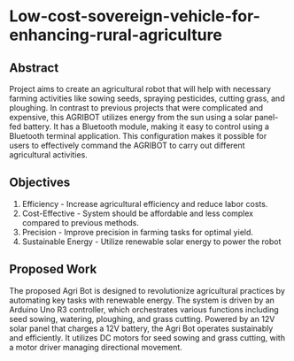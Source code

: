 # Low-cost-sovereign-vehicle-for-enhancing-rural-agriculture
 ## Abstract 
Project aims to create an agricultural robot that will help with necessary farming activities like sowing seeds, spraying pesticides, cutting grass, and ploughing. 
In contrast to previous projects that were complicated and expensive, this AGRIBOT utilizes energy from the sun using a solar panel-fed battery. 
It has a Bluetooth module, making it easy to control using a Bluetooth terminal application. 
This configuration makes it possible for users to effectively command the AGRIBOT to carry out different agricultural activities.

## Objectives
   1. Efficiency - Increase agricultural efficiency and reduce labor costs.
   2. Cost-Effective - System should be affordable and less complex compared to previous methods.
   3. Precision - Improve precision in farming tasks for optimal yield.
   4. Sustainable Energy - Utilize renewable solar energy to power the robot
## Proposed Work
   The proposed Agri Bot is designed to revolutionize agricultural practices by automating key tasks with renewable energy. 
   The system is driven by an Arduino Uno R3 controller, which orchestrates various functions including seed sowing, watering, ploughing, and grass cutting. 
   Powered by an 12V solar panel that charges a 12V battery, the Agri Bot operates sustainably and efficiently. 
   It utilizes DC motors for seed sowing and grass cutting, with a motor driver managing directional movement. 
   









